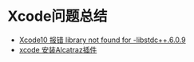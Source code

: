 # Xcode问题总结
* [Xcode10 报错 library not found for -libstdc++.6.0.9](https://my.oschina.net/iceTear/blog/2050270)
* [xcode 安装Alcatraz插件](https://www.jianshu.com/p/c4462991f683)

